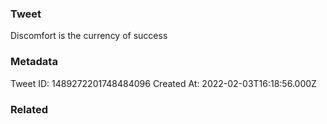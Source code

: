### Tweet
Discomfort is the currency of success

### Metadata
Tweet ID: 1489272201748484096
Created At: 2022-02-03T16:18:56.000Z

### Related

